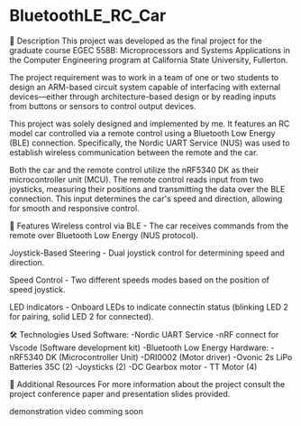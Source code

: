 # BluetoothLE_RC_Car

📌 Description
This project was developed as the final project for the graduate course EGEC 558B: Microprocessors and Systems Applications in the Computer Engineering program at California State University, Fullerton.

The project requirement was to work in a team of one or two students to design an ARM-based circuit system capable of interfacing with external devices—either through architecture-based design or by reading inputs from buttons or sensors to control output devices.

This project was solely designed and implemented by me. It features an RC model car controlled via a remote control using a Bluetooth Low Energy (BLE) connection. Specifically, the Nordic UART Service (NUS) was used to establish wireless communication between the remote and the car.

Both the car and the remote control utilize the nRF5340 DK as their microcontroller unit (MCU). The remote control reads input from two joysticks, measuring their positions and transmitting the data over the BLE connection. This input determines the car's speed and direction, allowing for smooth and responsive control.

🚀 Features
Wireless control via BLE - The car receives commands from the remote over Bluetooth Low Energy (NUS protocol).

Joystick-Based Steering - Dual joystick control for determining speed and direction.

Speed Control - Two different speeds modes based on the position of speed joystick.

LED indicators - Onboard LEDs to indicate connectin status (blinking LED 2 for pairing, solid LED 2 for connected).

🛠️ Technologies Used
Software:
  -Nordic UART Service 
  -nRF connect for Vscode (Software development kit)
  -Bluetooth Low Energy 
Hardware:
  -nRF5340 DK (Microcontroller Unit)
  -DRI0002 (Motor driver)
  -Ovonic 2s LiPo Batteries 35C (2)
  -Joysticks (2)
  -DC Gearbox motor - TT Motor (4)

📄 Additional Resources
For more information about the project consult the project conference paper and presentation slides provided.

demonstration video comming soon
